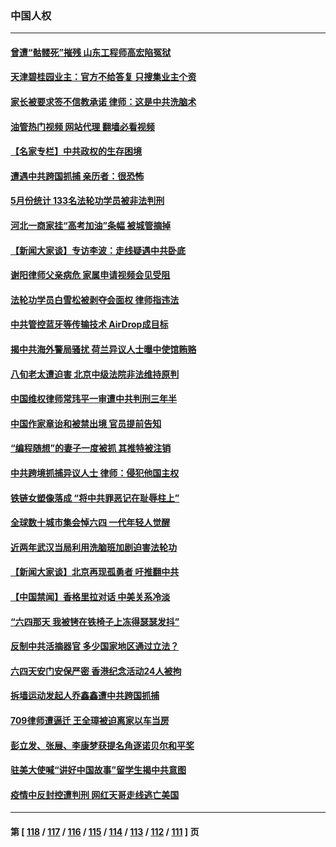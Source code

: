 ### 中国人权
---
#### [曾遭“骷髅死”摧残 山东工程师高宏陷冤狱](../../pages/ncid278/n14014585.md?06131645) 
#### [天津碧桂园业主：官方不给答复 只搜集业主个资](../../pages/ncid278/n14014428.md?06131645) 
#### [家长被要求签不信教承诺 律师：这是中共洗脑术](../../pages/ncid278/n14014255.md?06131645) 
#### [油管热门视频 网站代理 翻墙必看视频](http://138.2.39.72:81/youtube.html?epic-marker?06131645)
#### [【名家专栏】中共政权的生存困境](../../pages/ncid278/n14014123.md?06131645) 
#### [遭遇中共跨国抓捕 亲历者：很恐怖](../../pages/ncid278/n14013865.md?06131645) 
#### [5月份统计 133名法轮功学员被非法判刑](../../pages/ncid278/n14013124.md?06131645) 
#### [河北一商家挂“高考加油”条幅 被城管摘掉](../../pages/ncid278/n14013613.md?06131645) 
#### [【新闻大家谈】专访李波：走线疑遇中共卧底](../../pages/ncid278/n14013229.md?06131645) 
#### [谢阳律师父亲病危 家属申请视频会见受阻](../../pages/ncid278/n14013006.md?06131645) 
#### [法轮功学员白雪松被剥夺会面权 律师指违法](../../pages/ncid278/n14012545.md?06131645) 
#### [中共管控蓝牙等传输技术 AirDrop成目标](../../pages/ncid278/n14013101.md?06131645) 
#### [揭中共海外警局骚扰 荷兰异议人士曝中使馆贿赂](../../pages/ncid278/n14012570.md?06131645) 
#### [八旬老太遭迫害 北京中级法院非法维持原判](../../pages/ncid278/n14011579.md?06131645) 
#### [中国维权律师常玮平一审遭中共判刑三年半](../../pages/ncid278/n14012333.md?06131645) 
#### [中国作家章诒和被禁出境 官员提前告知](../../pages/ncid278/n14012363.md?06131645) 
#### [“编程随想”的妻子一度被抓 其推特被注销](../../pages/ncid278/n14012165.md?06131645) 
#### [中共跨境抓捕异议人士 律师：侵犯他国主权](../../pages/ncid278/n14011296.md?06131645) 
#### [铁链女塑像落成 “将中共罪恶记在耻辱柱上”](../../pages/ncid278/n14010737.md?06131645) 
#### [全球数十城市集会悼六四 一代年轻人觉醒](../../pages/ncid278/n14010437.md?06131645) 
#### [近两年武汉当局利用洗脑班加剧迫害法轮功](../../pages/ncid278/n14009413.md?06131645) 
#### [【新闻大家谈】北京再现孤勇者 吁推翻中共](../../pages/ncid278/n14010390.md?06131645) 
#### [【中国禁闻】香格里拉对话 中美关系冷淡](../../pages/ncid278/n14010311.md?06131645) 
#### [“六四那天 我被铐在铁椅子上冻得瑟瑟发抖”](../../pages/ncid278/n14009981.md?06131645) 
#### [反制中共活摘器官 多少国家地区通过立法？](../../pages/ncid278/n14009863.md?06131645) 
#### [六四天安门安保严密 香港纪念活动24人被拘](../../pages/ncid278/n14009800.md?06131645) 
#### [拆墙运动发起人乔鑫鑫遭中共跨国抓捕](../../pages/ncid278/n14009411.md?06131645) 
#### [709律师遭逼迁 王全璋被迫离家以车当房](../../pages/ncid278/n14009309.md?06131645) 
#### [彭立发、张展、李康梦获提名角逐诺贝尔和平奖](../../pages/ncid278/n14009215.md?06131645) 
#### [驻美大使喊“讲好中国故事”留学生揭中共意图](../../pages/ncid278/n14009303.md?06131645) 
#### [疫情中反封控遭判刑 网红天哥走线逃亡美国](../../pages/ncid278/n14007927.md?06131645) 

---
#### 第 [ [118](./118.md?06131645) / [117](./117.md?06131645) / [116](./116.md?06131645) / [115](./115.md?06131645) / [114](./114.md?06131645) / [113](./113.md?06131645) / [112](./112.md?06131645) / [111](./111.md?06131645) ] 页

